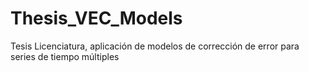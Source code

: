 # Thesis_VEC_Models
Tesis Licenciatura, aplicación de modelos de corrección de error para series de tiempo múltiples
